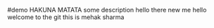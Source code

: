 #demo
HAKUNA MATATA
some description hello there
new me
hello welcome to the git
 this is mehak sharma